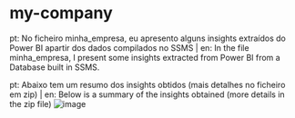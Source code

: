 # my-company
pt: No ficheiro minha_empresa, eu apresento alguns insights extraídos do Power BI apartir dos dados compilados no SSMS | en: In the file minha_empresa, I present some insights extracted from Power BI from a Database built in SSMS.

pt: Abaixo tem um resumo dos insights obtidos (mais detalhes no ficheiro em zip) | en: Below is a summary of the insights obtained (more details in the zip file)
![image](https://user-images.githubusercontent.com/110714056/233502312-3244fd0e-2cc0-4df6-8d53-64b80a8f8e3a.png)

